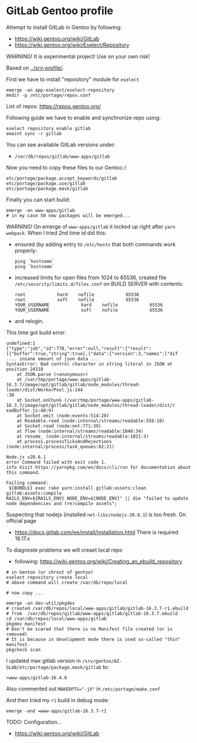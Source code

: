# GitLab Gentoo profile

Attempt to install GitLab in Gentoo by following:
- https://wiki.gentoo.org/wiki/GitLab
- https://wiki.gentoo.org/wiki/Eselect/Repository

WARNING! It is experimental project! Use on your own risk!

Based on [../srv-profile/](../srv-profile/).

First we have to install "repository" module for `eselect`
```shell
emerge -an app-eselect/eselect-repository
mkdir -p /etc/portage/repos.conf
```
List of repos: https://repos.gentoo.org/

Following guide we have to enable and synchronize repo using:
```shell
eselect repository enable gitlab
emaint sync -r gitlab
```

You can see available GitLab versions under:
- `/var/db/repos/gitlab/www-apps/gitlab`

Now you need to copy these files to our Gentoo /:
```
etc/portage/package.accept_keywords/gitlab
etc/portage/package.use/gitlab
etc/portage/package.mask/gitlab
```

Finally you can start build:
```shell
emerge -an www-apps/gitlab
# in my case 50 new packages will be emerged...
```

WARNING! On emerge of `www-apps/gitlab` it locked up right after
`yarn webpack`. When I tried 2nd time id did this:
* ensured (by adding entry to `/etc/hosts` that both commands work properly:
  ```shell
  ping `hostname`
  ping `hostname`
  ```
* increased limits for open files from 1024 to 65536, created file `/etc/security/limits.d/files.conf`
  on BUILD SERVER with contents:
  ```
  root            hard    nofile            65536
  root            soft    nofile            65536
  YOUR_USERNAME            hard    nofile            65536
  YOUR_USERNAME            soft    nofile            65536
  ```
* and relogin.

This time got build error:
```
undefined:1                                                                                                             
{"type":"job","id":778,"error":null,"result":{"result":[{"buffer":true,"string":true},{"data":{"version":3,"names":["dif
.... insane emount of json data ...
SyntaxError: Bad control character in string literal in JSON at position 24318                                 
    at JSON.parse (<anonymous>)                                                                                         
    at /var/tmp/portage/www-apps/gitlab-16.3.7/image/opt/gitlab/gitlab/node_modules/thread-loader/dist/WorkerPool.js:144
:30                                                                                                                     
    at Socket.onChunk (/var/tmp/portage/www-apps/gitlab-16.3.7/image/opt/gitlab/gitlab/node_modules/thread-loader/dist/r
eadBuffer.js:40:9)                                                                                                      
    at Socket.emit (node:events:514:28)                                                                                 
    at Readable.read (node:internal/streams/readable:558:10)                                                            
    at Socket.read (node:net:771:39)                                                                                    
    at flow (node:internal/streams/readable:1040:34)                                                                    
    at resume_ (node:internal/streams/readable:1021:3)
    at process.processTicksAndRejections (node:internal/process/task_queues:82:21)

Node.js v20.6.1
error Command failed with exit code 1.
info Visit https://yarnpkg.com/en/docs/cli/run for documentation about this command.

Failing command:
 ${BUNDLE} exec rake yarn:install gitlab:assets:clean gitlab:assets:compile              
RAILS_ENV=${RAILS_ENV} NODE_ENV=${NODE_ENV}" || die "failed to update node dependencies and (re)compile assets";
```
Suspecting that nodejs (installed `net-libs/nodejs-20.6.1`) is too fresh. On official page
- https://docs.gitlab.com/ee/install/installation.html
There is required 18.17.x


To diagnoste problems we will creaet local repo
- following: https://wiki.gentoo.org/wiki/Creating_an_ebuild_repository

```shell
# in Gentoo (or chroot of gentoo)
eselect repository create local
# above command will create /var/db/repo/local

# now copy ...

emerge -an dev-util/pkgdev
# created /var/db/repos/local/www-apps/gitlab/gitlab-16.3.7-r1.ebuild
# from  /var/db/repos/gitlab/www-apps/gitlab/gitlab-16.3.7.ebuild
cd /var/db/repos/local/www-apps/gitlab
pkgdev manifest
# Don't be scared that there is no Manifest file created (or is removed)
# It is because in development mode there is used so-called "thin" manifest.
pkgcheck scan
```
I updated max gitlab version in `/srv/gentoo/AZ-GLAB/etc/portage/package.mask/gitlab` to:
```
>www-apps/gitlab-16.4.0
```
Also commented out `MAKEOPTS="-jX"` in `/etc/portage/make.conf`

And then tried my `r1` build in debug mode:
```shell
emerge -and =www-apps/gitlab-16.3.7-r1
```



TODO: Configuration...
- https://wiki.gentoo.org/wiki/GitLab


